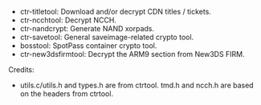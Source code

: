 * ctr-titletool: Download and/or decrypt CDN titles / tickets.
* ctr-ncchtool: Decrypt NCCH.
* ctr-nandcrypt: Generate NAND xorpads.
* ctr-savetool: General saveimage-related crypto tool.
* bosstool: SpotPass container crypto tool.
* ctr-new3dsfirmtool: Decrypt the ARM9 section from New3DS FIRM.

Credits:
* utils.c/utils.h and types.h are from ctrtool. tmd.h and ncch.h are based on the headers from ctrtool.

